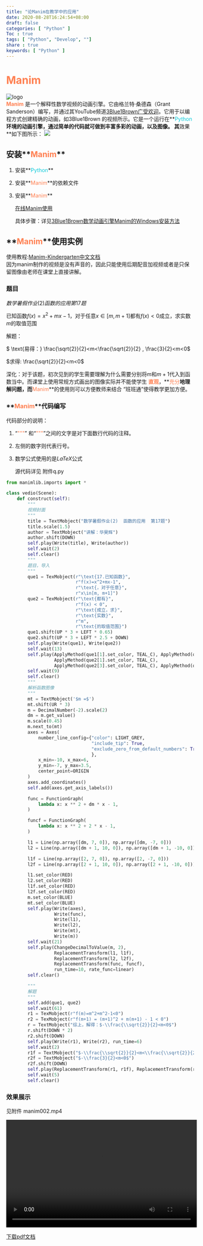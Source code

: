```yaml
---
title: "论Manim在教学中的应用"
date: 2020-08-28T16:24:54+08:00
draft: false
categories: [ "Python" ]
Toc : true
tags: [ "Python", "Develop", ""]
share : true 
keywords: [ "Python" ]
---
```

# **<font style ="color:#FF7F50">Manim</font>**  
![logo](/image/manim.png)  
​				**<font style ="color:#FF7F50">Manim</font>** 是一个解释性数学视频的动画引擎。它由格兰特·桑德森（Grant Sanderson）编写，并通过其YouTube频道[3Blue1Brown广受欢迎](https://www.youtube.com/3blue1brown)。它用于以编程方式创建精确的动画，如3Blue1Brown 的视频所示。它是一个运行在**<font style ="color:#0DCADA">Python</font>**环境的动画引擎，通过简单的代码就可做到丰富多彩的动画，以及图像。  其**效果**如下图所示：
<img src="/image/azdqn-46w69.jpg">

  

## 安装**<font style ="color:#FF7F50">Manim</font>**  
1. 安装**<font style ="color:#0DCADA">Python</font>**  

2. 安装**<font style ="color:#FF7F50">Manim</font>**的依赖文件  

3. 安装**<font style ="color:#FF7F50">Manim</font>**  

   [在线Manim使用](https://www.eulertour.com/)
   
   具体步骤：详见[3Blue1Brown数学动画引擎Manim的Windows安装方法](https://www.bilibili.com/read/cv2282855?from=articleDetail)  
   
## **<font style ="color:#FF7F50">Manim</font>**使用实例 
   使用教程:[Manim-Kindergarten中文文档](https://manim.ml/getting_started/index.html)  
   因为manim制作的视频是没有声音的，因此只能使用后期配音加视频或者是只保留图像由老师在课堂上直接讲解。  

### 题目  
$数学暑假作业(2)  函数的应用  第17题$

$\text{已知函数}f(x)=x^2+mx-1\text{，对于任意}x\in[m, m+1]\text{都有}f(x) < 0\text{成立，求}\text{实数}m\text{的取值范围}$

解题：

$ \text{易得：}  \frac{\sqrt{2}}{2}<m<\frac{\sqrt{2}}{2} , \frac{3}{2}<m<0$

$求得: \frac{\sqrt{2}}{2}<m<0$

深化：对于该题，初次见到的学生需要理解为什么需要分别将$m$和$m+1$代入到函数当中。而课堂上使用常规方式画出的图像实际并不能使学生 **<font style ="color:#FF7F50">直观</font>**，**<font style ="color:#FF7F50">充分</font>**地理解问题，而**<font style ="color:#FF7F50">Manim</font>**的使用则可以方便教师来结合 “班班通”使得教学更加方便。

### **<font style ="color:#FF7F50">Manim</font>**代码编写

代码部分的说明：
1. “<font style ="color:#FF7F50">"""</font>” 和“<font style ="color:#FF7F50">"""</font>”之间的文字是对下面数行代码的注释。  

2. 左侧的数字则代表行号。

3. 数学公式使用的是$LaTeX$公式

   源代码详见 附件q.py

```python
from manimlib.imports import *

class vedio(Scene):
    def construct(self):
        """
        视频封面
        """
        title = TextMobject("数学暑假作业(2)  函数的应用  第17题")
        title.scale(1.5)
        author = TextMobject("讲解：华昊辉")
        author.shift(DOWN)
        self.play(Write(title), Write(author))
        self.wait(2)
        self.clear()
        """
        题目，导入
        """
        que1 = TexMobject(r"\text{17.已知函数}",
                          r"f(x)=x^2+mx-1",
                          r"\text{，对于任意}",
                          r"x\in[m, m+1]")
        que2 = TexMobject(r"\text{都有}",
                          r"f(x) < 0",
                          r"\text{成立，求}",
                          r"\text{实数}",
                          r"m",
                          r"\text{的取值范围}")
        que1.shift(UP * 3 + LEFT * 0.65)
        que2.shift(UP * 3 + LEFT * 2.5 + DOWN)
        self.play(Write(que1), Write(que2))
        self.wait(13)
        self.play(ApplyMethod(que1[1].set_color, TEAL_C), ApplyMethod(que1[3].set_color, TEAL_C),
                  ApplyMethod(que2[1].set_color, TEAL_C),
                  ApplyMethod(que2[3].set_color, TEAL_C), ApplyMethod(que2[4].set_color, TEAL_C))
        self.wait(9)
        self.clear()
        """
        解析函数图像
        """
        mt = TextMobject('$m =$')
        mt.shift(UR * 3)
        m = DecimalNumber(-2).scale(2)
        dm = m.get_value()
        m.scale(0.45)
        m.next_to(mt)
        axes = Axes(
            number_line_config={"color": LIGHT_GREY,
                                "include_tip": True,
                                "exclude_zero_from_default_numbers": True,
                                },
            x_min=-10, x_max=6,
            y_min=-7, y_max=3.5,
            center_point=ORIGIN
        )
        axes.add_coordinates()
        self.add(axes.get_axis_labels())

        func = FunctionGraph(
            lambda x: x ** 2 + dm * x - 1,
        )

        funcf = FunctionGraph(
            lambda x: x ** 2 + 2 * x - 1,
        )

        l1 = Line(np.array([dm, 7, 0]), np.array([dm, -7, 0]))
        l2 = Line(np.array([dm + 1, 10, 0]), np.array([dm + 1, -10, 0]))

        l1f = Line(np.array([2, 7, 0]), np.array([2, -7, 0]))
        l2f = Line(np.array([2 + 1, 10, 0]), np.array([2 + 1, -10, 0]))

        l1.set_color(RED)
        l2.set_color(RED)
        l1f.set_color(RED)
        l2f.set_color(RED)
        m.set_color(BLUE)
        mt.set_color(BLUE)
        self.play(Write(axes),
                  Write(func),
                  Write(l1),
                  Write(l2),
                  Write(mt),
                  Write(m))
        self.wait(21)
        self.play(ChangeDecimalToValue(m, 2),
                  ReplacementTransform(l1, l1f),
                  ReplacementTransform(l2, l2f),
                  ReplacementTransform(func, funcf),
                  run_time=10, rate_func=linear)
        self.clear()

        """
        解题
        """
        self.add(que1, que2)
        self.wait(61)
        r1 = TexMobject(r"f(m)=m^2+m^2-1<0")
        r2 = TexMobject(r"f(m+1) = (m+1)^2 + m(m+1) - 1 < 0")
        r = TextMobject("综上，解得：$-\\frac{\\sqrt{2}}{2}<m<0$")
        r.shift(DOWN * 2)
        r2.shift(DOWN)
        self.play(Write(r1), Write(r2), run_time=6)
        self.wait(2)
        r1f = TextMobject("$-\\frac{\\sqrt{2}}{2}<m<\\frac{\\sqrt{2}}{2}$")
        r2f = TextMobject("$-\\frac{3}{2}<m<0$")
        r2f.shift(DOWN)
        self.play(ReplacementTransform(r1, r1f), ReplacementTransform(r2, r2f), Write(r))
        self.wait(5)
        self.clear()
```



### 效果展示  

见附件 manim002.mp4
<center><video width="512" height="288" controls>
  <source src="/video/manim001.mp4" type="video/mp4">
您的浏览器不支持 video 标签。
</video></center>

[下载pdf文档](https://desultory.icu/download/论Manim的教学使用.pdf)